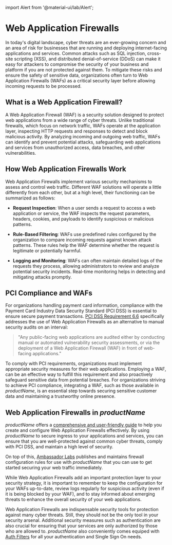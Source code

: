 import Alert from '@material-ui/lab/Alert';

# Web Application Firewalls

In today's digital landscape, cyber threats are an ever-growing concern and an area of risk for businesses
that are running and deploying internet-facing applications and services. Common attacks such as SQL injection,
cross-site scripting (XSS), and distributed denial-of-service (DDoS) can make it easy for attackers to
compromise the security of your business and platform if you are not protected against them. To mitigate
these risks and ensure the safety of sensitive data, organizations often turn to Web Application Firewalls (WAFs)
as a critical security layer before allowing incoming requests to be processed.

## What is a Web Application Firewall?

A Web Application Firewall (WAF) is a security solution designed to protect web applications from a wide range of
cyber threats. Unlike traditional firewalls, which focus on network traffic, WAFs operate at the application layer,
inspecting HTTP requests and responses to detect and block malicious activity. By analyzing incoming and outgoing
web traffic, WAFs can identify and prevent potential attacks, safeguarding web applications and services from
unauthorized access, data breaches, and other vulnerabilities.

## How Web Application Firewalls Work

Web Application Firewalls implement various security mechanisms to assess and control web traffic. Different WAF solutions will
operate a little differently from each other, but at a high level, their functioning can be summarized as follows:

- **Request Inspection**: When a user sends a request to access a web application or service, the WAF inspects the request parameters,
headers, cookies, and payloads to identify suspicious or malicious patterns.

- **Rule-Based Filtering**: WAFs use predefined rules configured by the organization to compare incoming requests against
known attack patterns. These rules help the WAF determine whether the request is legitimate or potentially harmful.

- **Logging and Monitoring**: WAFs can often maintain detailed logs of the requests they process, allowing administrators to review and analyze
potential security incidents. Real-time monitoring helps in detecting and mitigating attacks promptly.

## PCI Compliance and WAFs

For organizations handling payment card information, compliance with the Payment Card Industry Data Security Standard (PCI DSS)
is essential to ensure secure payment transactions. [PCI DSS Requirement 6.6][] specifically addresses the use of Web Application Firewalls
as an alternative to manual security audits on an interval:

> "Any public-facing web applications are audited either by conducting manual or automated vulnerability security assessments, or via the
deployment of a Web Application Firewall (WAF) in front of web-facing applications."

To comply with PCI requirements, organizations must implement appropriate security measures for their web applications.
Employing a WAF, can be an effective way to fulfill this requirement and also proactively safeguard sensitive
data from potential breaches. For organizations striving to achieve PCI compliance, integrating a WAF, such as those available in $productName$,
is an essential step towards securing sensitive customer data and maintaining a trustworthy online presence.

## Web Application Firewalls in $productName$

$productName$ offers a [comprehensive and user-friendly guide][] to help you create and configure Web Application Firewalls effectively.
By using $productName$ to secure ingress to your applications and services, you can ensure that you are well-protected against
common cyber threats, comply with PCI DSS, and maintain a high level of security.

On top of this, [Ambassador Labs][] publishes and maintains firewall configuration rules for use with $productName$ that you can use to get started securing your web traffic immediately.

While Web Application Firewalls add an important protection layer to your security strategy, it is important to remember to keep the configuration for your
WAFs up-to-date, review logs regularly for suspicious activity (even if it is being blocked by your WAF), and to stay informed about
emerging threats to enhance the overall security of your web applications.

Web Application Firewalls are indispensable security tools for protection against many cyber threats. Still, they should not be the only
tool in your security arsenal. Additional security measures such as authentication are also crucial for ensuring that your services are only
authorized by those who are allowed to. $productName$ also conveniently comes equiped with [Auth Filters][] for all your authentication and Single Sign On needs.

[Auth Filters]: ../../custom-resources/filter
[comprehensive and user-friendly guide]: ../../guides/web-application-firewalls/setup
[PCI DSS Requirement 6.6]: https://listings.pcisecuritystandards.org/documents/information_supplement_6.6.pdf
[Ambassador Labs]: https://www.getambassador.io/
